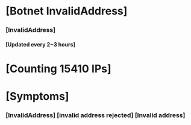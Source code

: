 # [Botnet InvalidAddress]
### [InvalidAddress]
#### [Updated every 2~3 hours]

# [Counting 15410 IPs]

# [Symptoms] 

###   [InvalidAddress] [invalid address rejected] [Invalid address]
